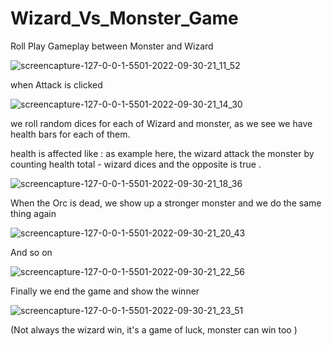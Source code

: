 # Wizard_Vs_Monster_Game
Roll Play Gameplay between Monster and Wizard

![screencapture-127-0-0-1-5501-2022-09-30-21_11_52](https://user-images.githubusercontent.com/69206194/193349035-d0422225-3de1-476a-951e-87a623bd29f0.png)

when Attack is clicked 

![screencapture-127-0-0-1-5501-2022-09-30-21_14_30](https://user-images.githubusercontent.com/69206194/193349453-1ec8e740-29b5-424e-99a8-6a822c563b57.png)

we roll random dices for each of Wizard and monster, as we see we have health bars for each of them.

health is affected like : as example here, the wizard attack the monster by counting health total - wizard dices and the opposite is true .

![screencapture-127-0-0-1-5501-2022-09-30-21_18_36](https://user-images.githubusercontent.com/69206194/193350006-1793ad95-bceb-49f4-8043-b98551fd5c9c.png)

When the Orc is dead, we show up a stronger monster and we do the same thing again 

![screencapture-127-0-0-1-5501-2022-09-30-21_20_43](https://user-images.githubusercontent.com/69206194/193350461-c3bd5a64-9589-466c-b76f-4cc610e1d489.png)

And so on 

![screencapture-127-0-0-1-5501-2022-09-30-21_22_56](https://user-images.githubusercontent.com/69206194/193350621-a3a72ac4-8e93-4736-ad76-f1142ec30f48.png)

Finally we end the game and show the winner


![screencapture-127-0-0-1-5501-2022-09-30-21_23_51](https://user-images.githubusercontent.com/69206194/193350767-e6ccaaf3-a02c-452a-826d-62f8aac57d6e.png)

(Not always the wizard win, it's a game of luck, monster can win too )
